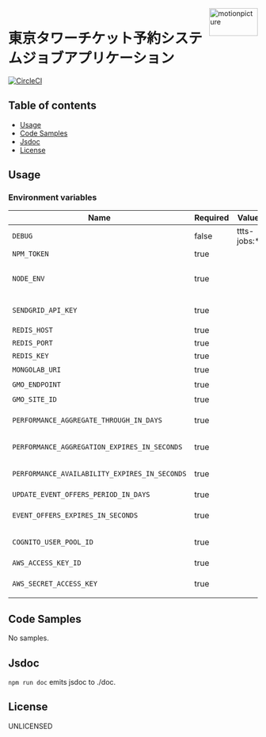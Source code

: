 <img src="https://motionpicture.jp/images/common/logo_01.svg" alt="motionpicture" title="motionpicture" align="right" height="56" width="98"/>

# 東京タワーチケット予約システムジョブアプリケーション

[![CircleCI](https://circleci.com/gh/motionpicture/ttts-jobs.svg?style=svg&circle-token=86145ada73c0363eac14e60f4449f912b6a17e09)](https://circleci.com/gh/motionpicture/ttts-jobs)


## Table of contents

* [Usage](#usage)
* [Code Samples](#code-samples)
* [Jsdoc](#jsdoc)
* [License](#license)

## Usage

### Environment variables

| Name                                          | Required | Value       | Purpose                               |
| --------------------------------------------- | -------- | ----------- | ------------------------------------- |
| `DEBUG`                                       | false    | ttts-jobs:* | Debug                                 |
| `NPM_TOKEN`                                   | true     |             | NPM auth token                        |
| `NODE_ENV`                                    | true     |             | 環境名(development,test,productionなど) |
| `SENDGRID_API_KEY`                            | true     |             | GMOリンク決済からの戻り先エンドポイント             |
| `REDIS_HOST`                                  | true     |             | redis host                            |
| `REDIS_PORT`                                  | true     |             | redis port                            |
| `REDIS_KEY`                                   | true     |             | redis key                             |
| `MONGOLAB_URI`                                | true     |             | mongodb接続URI                        |
| `GMO_ENDPOINT`                                | true     |             | GMO apiのエンドポイント                       |
| `GMO_SITE_ID`                                 | true     |             | GMO サイトID                             |
| `PERFORMANCE_AGGREGATE_THROUGH_IN_DAYS`       | true     |             | 何日先までパフォーマンスごとの集計データを更新するか     |
| `PERFORMANCE_AGGREGATION_EXPIRES_IN_SECONDS`  | true     |             | パフォーマンスごとの集計データ保持期間             |
| `PERFORMANCE_AVAILABILITY_EXPIRES_IN_SECONDS` | true     |             | パフォーマンス在庫状況のデータ保持期間           |
| `UPDATE_EVENT_OFFERS_PERIOD_IN_DAYS`          | true     |             | イベント販売情報更新期間                  |
| `EVENT_OFFERS_EXPIRES_IN_SECONDS`             | true     |             | イベント販売情報データ保持期間               |
| `COGNITO_USER_POOL_ID`                        | true     |             | 入場アカウントを管理するCognitoユーザープールID      |
| `AWS_ACCESS_KEY_ID`                           | true     |             | AWSリソースアクセスキー                         |
| `AWS_SECRET_ACCESS_KEY`                       | true     |             | AWSリソースアクセスシークレット                     |


## Code Samples

No samples.

## Jsdoc

`npm run doc` emits jsdoc to ./doc.

## License

UNLICENSED

